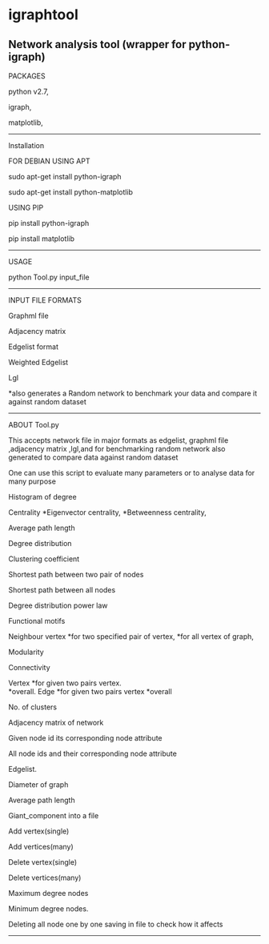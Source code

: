 # igraphtool
Network analysis tool (wrapper for python-igraph)
-------------------------------------------------

PACKAGES 

python v2.7,

igraph,

matplotlib,

--------------------------------

Installation

FOR DEBIAN USING APT

sudo apt-get install python-igraph

sudo apt-get install python-matplotlib

USING PIP

pip install python-igraph

pip install  matplotlib

---------------------------------

USAGE

python Tool.py input_file

----------------------------------

INPUT FILE FORMATS

Graphml file

Adjacency matrix

Edgelist format

Weighted Edgelist

Lgl 

*also generates a Random network to benchmark your data and compare it against random dataset  

-----------------------------------------

ABOUT Tool.py 

This accepts network file in major formats as edgelist, graphml file ,adjacency matrix ,lgl,and for benchmarking random network also generated to compare data against random dataset 

One can use this script to evaluate many parameters or to analyse data for many purpose 
 
Histogram  of degree 

Centrality
*Eigenvector centrality,
*Betweenness centrality,

Average path length

Degree distribution

Clustering coefficient

Shortest path between two pair of nodes 

Shortest path between all nodes

Degree distribution power law

Functional motifs

Neighbour vertex
*for two specified pair of vertex,
*for all vertex of graph,

Modularity  

Connectivity 

Vertex *for given two pairs vertex.  
*overall.
    Edge   *for given two pairs  vertex
*overall  

No. of clusters

Adjacency matrix of network

Given node id its corresponding node  attribute 

All node ids and their  corresponding node attribute 

Edgelist.

Diameter of graph 

Average path length

Giant_component into a file 

Add vertex(single)

Add vertices(many)


Delete vertex(single)

Delete vertices(many)

Maximum degree   nodes

Minimum degree nodes.

Deleting all node one by one  saving in file to check how it affects 

----------------------------------------------------------------------




